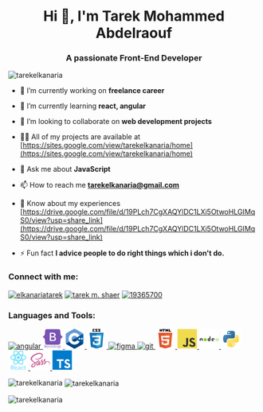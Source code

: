 <h1 align="center">Hi 👋, I'm Tarek Mohammed Abdelraouf</h1>
<h3 align="center">A passionate Front-End Developer</h3>

<p align="left"> <img src="https://komarev.com/ghpvc/?username=tarekelkanaria&label=Profile%20views&color=b7ddf5&style=plastic" alt="tarekelkanaria" /> </p>

- 🔭 I’m currently working on **freelance career**

- 🌱 I’m currently learning **react, angular**

- 👯 I’m looking to collaborate on **web development projects**

- 👨‍💻 All of my projects are available at [https://sites.google.com/view/tarekelkanaria/home](https://sites.google.com/view/tarekelkanaria/home)

- 💬 Ask me about **JavaScript**

- 📫 How to reach me **tarekelkanaria@gmail.com**

- 📄 Know about my experiences [https://drive.google.com/file/d/19PLch7CgXAQYlDC1LXi5OtwoHLGIMqS0/view?usp=share_link](https://drive.google.com/file/d/19PLch7CgXAQYlDC1LXi5OtwoHLGIMqS0/view?usp=share_link)

- ⚡ Fun fact **I advice people to do right things which i don't do.**

<h3 align="left">Connect with me:</h3>
<p align="left">
<a href="https://twitter.com/elkanariatarek" target="blank"><img align="center" src="https://raw.githubusercontent.com/rahuldkjain/github-profile-readme-generator/master/src/images/icons/Social/twitter.svg" alt="elkanariatarek" height="30" width="40" /></a>
<a href="https://linkedin.com/in/tarek m. shaer" target="blank"><img align="center" src="https://raw.githubusercontent.com/rahuldkjain/github-profile-readme-generator/master/src/images/icons/Social/linked-in-alt.svg" alt="tarek m. shaer" height="30" width="40" /></a>
<a href="https://stackoverflow.com/users/19365700" target="blank"><img align="center" src="https://raw.githubusercontent.com/rahuldkjain/github-profile-readme-generator/master/src/images/icons/Social/stack-overflow.svg" alt="19365700" height="30" width="40" /></a>
</p>

<h3 align="left">Languages and Tools:</h3>
<p align="left"> <a href="https://angular.io" target="_blank" rel="noreferrer"> <img src="https://angular.io/assets/images/logos/angular/angular.svg" alt="angular" width="40" height="40"/> </a> <a href="https://getbootstrap.com" target="_blank" rel="noreferrer"> <img src="https://raw.githubusercontent.com/devicons/devicon/master/icons/bootstrap/bootstrap-plain-wordmark.svg" alt="bootstrap" width="40" height="40"/> </a> <a href="https://www.w3schools.com/cpp/" target="_blank" rel="noreferrer"> <img src="https://raw.githubusercontent.com/devicons/devicon/master/icons/cplusplus/cplusplus-original.svg" alt="cplusplus" width="40" height="40"/> </a> <a href="https://www.w3schools.com/css/" target="_blank" rel="noreferrer"> <img src="https://raw.githubusercontent.com/devicons/devicon/master/icons/css3/css3-original-wordmark.svg" alt="css3" width="40" height="40"/> </a> <a href="https://www.figma.com/" target="_blank" rel="noreferrer"> <img src="https://www.vectorlogo.zone/logos/figma/figma-icon.svg" alt="figma" width="40" height="40"/> </a> <a href="https://git-scm.com/" target="_blank" rel="noreferrer"> <img src="https://www.vectorlogo.zone/logos/git-scm/git-scm-icon.svg" alt="git" width="40" height="40"/> </a> <a href="https://www.w3.org/html/" target="_blank" rel="noreferrer"> <img src="https://raw.githubusercontent.com/devicons/devicon/master/icons/html5/html5-original-wordmark.svg" alt="html5" width="40" height="40"/> </a> <a href="https://developer.mozilla.org/en-US/docs/Web/JavaScript" target="_blank" rel="noreferrer"> <img src="https://raw.githubusercontent.com/devicons/devicon/master/icons/javascript/javascript-original.svg" alt="javascript" width="40" height="40"/> </a> <a href="https://nodejs.org" target="_blank" rel="noreferrer"> <img src="https://raw.githubusercontent.com/devicons/devicon/master/icons/nodejs/nodejs-original-wordmark.svg" alt="nodejs" width="40" height="40"/> </a> <a href="https://www.python.org" target="_blank" rel="noreferrer"> <img src="https://raw.githubusercontent.com/devicons/devicon/master/icons/python/python-original.svg" alt="python" width="40" height="40"/> </a> <a href="https://reactjs.org/" target="_blank" rel="noreferrer"> <img src="https://raw.githubusercontent.com/devicons/devicon/master/icons/react/react-original-wordmark.svg" alt="react" width="40" height="40"/> </a> <a href="https://sass-lang.com" target="_blank" rel="noreferrer"> <img src="https://raw.githubusercontent.com/devicons/devicon/master/icons/sass/sass-original.svg" alt="sass" width="40" height="40"/> </a> <a href="https://www.typescriptlang.org/" target="_blank" rel="noreferrer"> <img src="https://raw.githubusercontent.com/devicons/devicon/master/icons/typescript/typescript-original.svg" alt="typescript" width="40" height="40"/> </a> </p>

<p><img align="left" src="https://github-readme-stats.vercel.app/api/top-langs?username=tarekelkanaria&show_icons=true&theme=radical&title_color=e16b6b&text_color=3c08e6&bg_color=eec75d&locale=en&layout=compact" alt="tarekelkanaria" /></p>

<p>&nbsp;<img align="center" src="https://github-readme-stats.vercel.app/api?username=tarekelkanaria&show_icons=true&theme=highcontrast&title_color=e16b6b&text_color=3c08e7&bg_color=eec75d&locale=en" alt="tarekelkanaria" /></p>

<p><img align="center" src="https://github-readme-streak-stats.herokuapp.com/?user=tarekelkanaria&theme=default" alt="tarekelkanaria" /></p>




<!---
tarekelkanaria/tarekelkanaria is a ✨ special ✨ repository because its `README.md` (this file) appears on your GitHub profile.
You can click the Preview link to take a look at your changes.
--->
